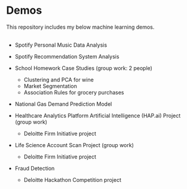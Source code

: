 # Demos
This repository includes my below machine learning demos. <br/> <br/>
* Spotify Personal Music Data Analysis <br/>

* Spotify Recommendation System Analysis <br/>

* School Homework Case Studies (group work: 2 people) 
  - Clustering and PCA for wine 
  - Market Segmentation
  - Association Rules for grocery purchases <br/> 

* National Gas Demand Prediction Model

* Healthcare Analytics Platform Artificial Intelligence (HAP.ai) Project (group work)
  - Deloitte Firm Initiative project

* Life Science Account Scan Project (group work)
  - Deloitte Firm Initiative project

* Fraud Detection
  - Deloitte Hackathon Competition project


